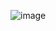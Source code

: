 
![image](https://github.com/webunity/webgl_EssenceWars/assets/62178856/4283e36e-7454-4e71-8b3b-7235bac2f0ee)
